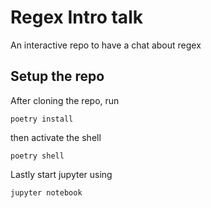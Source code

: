 # Regex Intro talk

An interactive repo to have a chat about regex

## Setup the repo

After cloning the repo, run
```
poetry install
```
then activate the shell
```
poetry shell
```

Lastly start jupyter using
```
jupyter notebook
```
